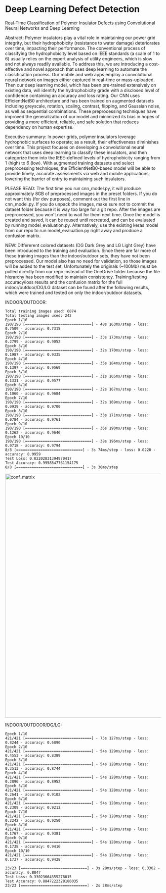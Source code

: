 # Deep Learning Defect Detection
Real-Time Classification of Polymer Insulator Defects using Convolutional Neural Networks and Deep Learning

Abstract:
Polymer insulators play a vital role in maintaining our power grid integrity, but their hydrophobicity (resistance to water damage) deteriorates over time, impacting their performance. The conventional process of classifying the hydrophobicity level based on IEEE standards (a scale of 1 to 6) usually relies on the expert analysis of utility engineers, which is slow and not always readily available. To address this, we are introducing a cost-effective and novel approach that uses deep learning to automate the classification process. Our mobile and web apps employ a convolutional neural network on images either captured in real-time or mass-uploaded. Then our deep learning model, which has been pre-trained extensively on existing data, will identify the hydrophobicity grade with a disclosed level of confidence containing an accuracy and loss rating. Our CNN uses EfficientNetB0 architecture and has been trained on augmented datasets including greyscale, rotation, scaling, contrast, flipping, and Gaussian noise, as well as sequential combinations. These preprocessing techniques have improved the generalization of our model and minimized its bias in hopes of providing a more efficient, reliable, and safe solution that reduces dependency on human expertise.

Executive summary:
In power grids, polymer insulators leverage hydrophobic surfaces to operate; as a result, their effectiveness diminishes over time. This project focuses on developing a convolutional neural network that uses deep learning to classify these insulators, and then categorize them into the IEEE-defined levels of hydrophobicity ranging from 1 (high) to 6 (low). With augmented training datasets and select preprocessing techniques, the EfficientNetB0-based model will be able to provide timely, accurate assessments via web and mobile applications, lowering the barrier of entry to maintaining such insulators.

PLEASE READ:
    The first time you run cnn_model.py, it will produce approximately 8GB of preprocessed images in the preset folders.
    If you do not want this (for dev purposes), comment out the first line in cnn_model.py.
    If you do unpack the images, make sure not to commit the dataset folder because it is way too large for a git repo.
    After the images are preprocessed, you won't need to wait for them next time.
    Once the model is created and saved, it can be reused until recreated, and can be evaluated by running model_evaluation.py.
    Alternatively, use the existing keras model from our repo to run model_evaluation.py right away and produce a confusion matrix.

NEW:
    Differerent colored datasets (DG Dark Grey and LG Light Grey) have been introduced to the training and evaluation.
    Since there are far more of these training images than the indoor/outdoor sets, they have not been preprocessed.
    Our model also has no need for validation, so those images will be added to the test set.
    Unfortunately the originals (~100Mb) must be pulled directly from our repo instead of the OneDrive folder because the
    file hierarchy has been modified to maintain consistency.
    Training/testing accuracy/loss results and the confusion matrix for the full indoor/outdoor/DG/LG dataset can be found
    after the following results, which were trained and tested on only the indoor/outdoor datasets.


INDOOR/OUTDOOR:

    Total training images used: 6074
    Total testing images used: 242
    Epoch 1/10
    190/190 [==============================] - 48s 163ms/step - loss: 0.7509 - accuracy: 0.7315
    Epoch 2/10
    190/190 [==============================] - 33s 173ms/step - loss: 0.2799 - accuracy: 0.9052
    Epoch 3/10
    190/190 [==============================] - 32s 170ms/step - loss: 0.1987 - accuracy: 0.9335
    Epoch 4/10
    190/190 [==============================] - 35s 184ms/step - loss: 0.1397 - accuracy: 0.9569
    Epoch 5/10
    190/190 [==============================] - 31s 165ms/step - loss: 0.1331 - accuracy: 0.9577
    Epoch 6/10
    190/190 [==============================] - 32s 167ms/step - loss: 0.1060 - accuracy: 0.9684
    Epoch 7/10
    190/190 [==============================] - 32s 169ms/step - loss: 0.0939 - accuracy: 0.9700
    Epoch 8/10
    190/190 [==============================] - 33s 171ms/step - loss: 0.0784 - accuracy: 0.9761
    Epoch 9/10
    190/190 [==============================] - 36s 190ms/step - loss: 0.1262 - accuracy: 0.9646
    Epoch 10/10
    190/190 [==============================] - 38s 196ms/step - loss: 0.0718 - accuracy: 0.9794
    8/8 [==============================] - 3s 74ms/step - loss: 0.0220 - accuracy: 0.9959
    Test Loss: 0.02202831394970417
    Test Accuracy: 0.9958847761154175
    8/8 [==============================] - 3s 38ms/step

<img width="789" alt="conf_matrix" src="https://github.com/DanielT504/deep-learning-defect-detection/assets/62156098/641edcf6-410e-4857-99da-f447fc7d5e40">


INDOOR/OUTDOOR/DG/LG:

    Epoch 1/10
    421/421 [==============================] - 75s 127ms/step - loss: 0.8244 - accuracy: 0.6890
    Epoch 2/10
    421/421 [==============================] - 54s 129ms/step - loss: 0.4553 - accuracy: 0.8389
    Epoch 3/10
    421/421 [==============================] - 54s 128ms/step - loss: 0.3513 - accuracy: 0.8744
    Epoch 4/10
    421/421 [==============================] - 54s 128ms/step - loss: 0.2896 - accuracy: 0.8952
    Epoch 5/10
    421/421 [==============================] - 54s 128ms/step - loss: 0.2641 - accuracy: 0.9102
    Epoch 6/10
    421/421 [==============================] - 54s 128ms/step - loss: 0.2309 - accuracy: 0.9212
    Epoch 7/10
    421/421 [==============================] - 54s 128ms/step - loss: 0.2242 - accuracy: 0.9250
    Epoch 8/10
    421/421 [==============================] - 54s 128ms/step - loss: 0.1767 - accuracy: 0.9381
    Epoch 9/10
    421/421 [==============================] - 54s 128ms/step - loss: 0.1738 - accuracy: 0.9416
    Epoch 10/10
    421/421 [==============================] - 54s 128ms/step - loss: 0.1727 - accuracy: 0.9428

    23/23 [==============================] - 3s 28ms/step - loss: 0.3302 - accuracy: 0.8847
    Test Loss: 0.33023664355278015
    Test Accuracy: 0.8847222328186035
    23/23 [==============================] - 2s 28ms/step

